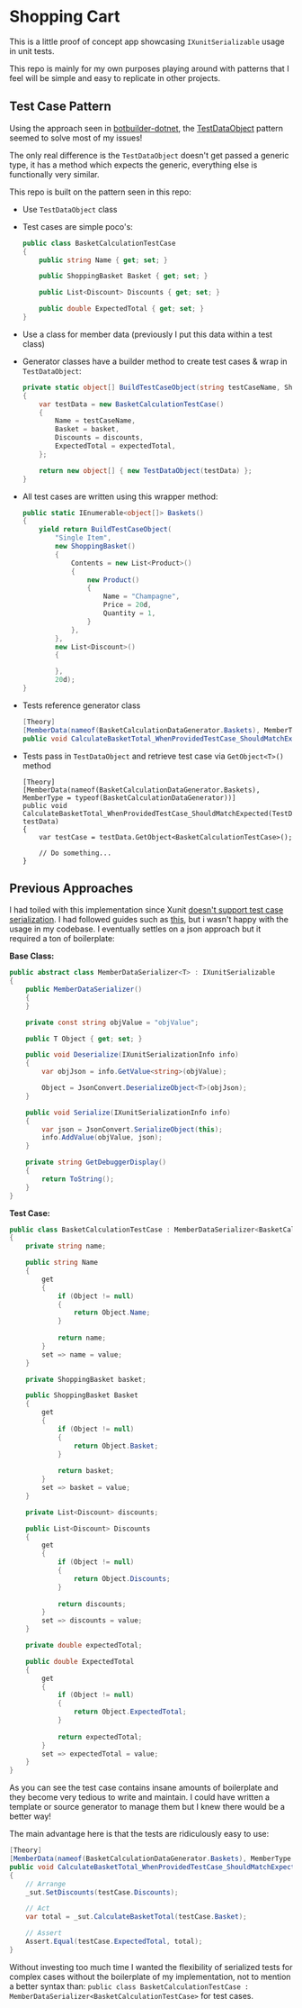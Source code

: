 # Shopping Cart
This is a little proof of concept app showcasing `IXunitSerializable` usage in unit tests.

This repo is mainly for my own purposes playing around with patterns that I feel will be simple and easy to replicate in other projects.



## Test Case Pattern

Using the approach seen in [botbuilder-dotnet](https://github.com/microsoft/botbuilder-dotnet), the [TestDataObject](https://github.com/microsoft/botbuilder-dotnet/blob/main/libraries/Microsoft.Bot.Builder.Testing/XUnit/TestDataObject.cs) pattern seemed to solve most of my issues!

The only real difference is the `TestDataObject` doesn't get passed a generic type, it has a method which expects the generic, everything else is functionally very similar.

This repo is built on the pattern seen in this repo:

- Use `TestDataObject` class

- Test cases are simple poco's:
  ```csharp
  public class BasketCalculationTestCase
  {
      public string Name { get; set; }
  
      public ShoppingBasket Basket { get; set; }
  
      public List<Discount> Discounts { get; set; }
  
      public double ExpectedTotal { get; set; }
  }
  ```

- Use a class for member data (previously I put this data within a test class)

- Generator classes have a builder method to create test cases & wrap in `TestDataObject`:
  ```csharp
  private static object[] BuildTestCaseObject(string testCaseName, ShoppingBasket basket, List<Discount> discounts, double expectedTotal)
  {
      var testData = new BasketCalculationTestCase()
      {
          Name = testCaseName,
          Basket = basket,
          Discounts = discounts,
          ExpectedTotal = expectedTotal,
      };
  
      return new object[] { new TestDataObject(testData) };
  }
  ```

- All test cases are written using this wrapper method:
  ```csharp
  public static IEnumerable<object[]> Baskets()
  {
      yield return BuildTestCaseObject(
          "Single Item",
          new ShoppingBasket()
          {
              Contents = new List<Product>()
              {
                  new Product()
                  {
                      Name = "Champagne",
                      Price = 20d,
                      Quantity = 1,
                  }
              },
          },
          new List<Discount>()
          {
  
          },
          20d);
  }
  ```

- Tests reference generator class
  ```csharp
  [Theory]
  [MemberData(nameof(BasketCalculationDataGenerator.Baskets), MemberType = typeof(BasketCalculationDataGenerator))]
  public void CalculateBasketTotal_WhenProvidedTestCase_ShouldMatchExpected(TestDataObject testData)
  ```

- Tests pass in `TestDataObject` and retrieve test case via `GetObject<T>()` method
  ```
  [Theory]
  [MemberData(nameof(BasketCalculationDataGenerator.Baskets), MemberType = typeof(BasketCalculationDataGenerator))]
  public void CalculateBasketTotal_WhenProvidedTestCase_ShouldMatchExpected(TestDataObject testData)
  {
      var testCase = testData.GetObject<BasketCalculationTestCase>();
  
      // Do something...
  }
  ```

  

## Previous Approaches

 I had toiled with this implementation since Xunit [doesn't support test case serialization](https://github.com/xunit/xunit/discussions/2570#discussioncomment-3351945). I had followed guides such as [this](https://darchuk.net/2019/04/12/serializing-xunit-test-cases/), but i wasn't happy with the usage in my codebase. I eventually settles on a json approach but it required a ton of boilerplate:



**Base Class:**

```csharp
public abstract class MemberDataSerializer<T> : IXunitSerializable
{
    public MemberDataSerializer()
    {
    }

    private const string objValue = "objValue";

    public T Object { get; set; }

    public void Deserialize(IXunitSerializationInfo info)
    {
        var objJson = info.GetValue<string>(objValue);

        Object = JsonConvert.DeserializeObject<T>(objJson);
    }

    public void Serialize(IXunitSerializationInfo info)
    {
        var json = JsonConvert.SerializeObject(this);
        info.AddValue(objValue, json);
    }

    private string GetDebuggerDisplay()
    {
        return ToString();
    }
}
```



**Test Case:**

```csharp
public class BasketCalculationTestCase : MemberDataSerializer<BasketCalculationTestCase>
{
    private string name;

    public string Name
    {
        get
        {
            if (Object != null)
            {
                return Object.Name;
            }
            
            return name;
        }
        set => name = value;
    }

    private ShoppingBasket basket;

    public ShoppingBasket Basket
    {
        get
        {
            if (Object != null)
            {
                return Object.Basket;
            }
            
            return basket;
        }
        set => basket = value;
    }

    private List<Discount> discounts;

    public List<Discount> Discounts
    {
        get
        {
            if (Object != null)
            {
                return Object.Discounts;
            }
            
            return discounts;
        }
        set => discounts = value;
    }

    private double expectedTotal;

    public double ExpectedTotal
    {
        get
        {
            if (Object != null)
            {
                return Object.ExpectedTotal;
            }
            
            return expectedTotal;
        }
        set => expectedTotal = value;
    }
}
```

As you can see the test case contains insane amounts of boilerplate and they become very tedious to write and maintain. I could have written a template or source generator to manage them but I knew there would be a better way!

The main advantage here is that the tests are ridiculously easy to use:

```csharp
[Theory]
[MemberData(nameof(BasketCalculationDataGenerator.Baskets), MemberType = typeof(BasketCalculationDataGenerator))]
public void CalculateBasketTotal_WhenProvidedTestCase_ShouldMatchExpected(BasketCalculationTestCase testCase)
{
    // Arrange
    _sut.SetDiscounts(testCase.Discounts);

    // Act
    var total = _sut.CalculateBasketTotal(testCase.Basket);

    // Assert
    Assert.Equal(testCase.ExpectedTotal, total);
}
```

Without investing too much time I wanted the flexibility of serialized tests for complex cases without the boilerplate of my implementation, not to mention a better syntax than: `public class BasketCalculationTestCase : MemberDataSerializer<BasketCalculationTestCase>` for test cases.



